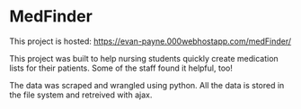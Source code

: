 # MedFinder
This project is hosted: https://evan-payne.000webhostapp.com/medFinder/

This project was built to help nursing students quickly create medication lists for their patients.
Some of the staff found it helpful, too!

The data was scraped and wrangled using python. All the data is stored in the file system and retreived with ajax. 

